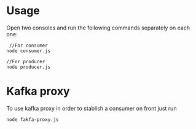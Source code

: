 # Usage

Open two consoles and run the following commands separately on each one:
```
 //For consumer
node consumer.js

//For producer
node producer.js
```

# Kafka proxy

To use kafka proxy in order to stablish a consumer on front just run

```
node fakfa-proxy.js
```